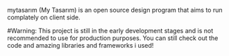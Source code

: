 mytasarım (My Tasarım) is an open source design program that aims to run complately on client side.

#Warning:
This project is still in the early development stages and is not recommended to use for production purposes.
You can still check out the code and amazing libraries and frameworks i used!